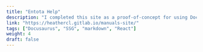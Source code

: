 ```yaml
---
title: "Entota Help"
description: "I completed this site as a proof-of-concept for using Docusaurus for our documentation project at my current position at BackOffice Associates. While it was fairly easy to set up and looks nice, Docusaurus did not provide for all of the functionality we required so we did not end up using it. I really enjoyed putting it together and knew enough about React to adjust the UI to fit our needs. Through this project I learned how to use GitLab's CI and wrote a script for the .gitlab-ci.yml file since GitLab did not have a sample Docusaurus project yet. Afterwards, I submitted a sample Docusaurus project for them to add to their sample projects. I also learned how to set up the search functionality through DocSearch for free."
link: "https://heathercl.gitlab.io/manuals-site/"
tags: ["Docusaurus", "SSG", "markdown", "React"]
weight: 4
draft: false
---
```

